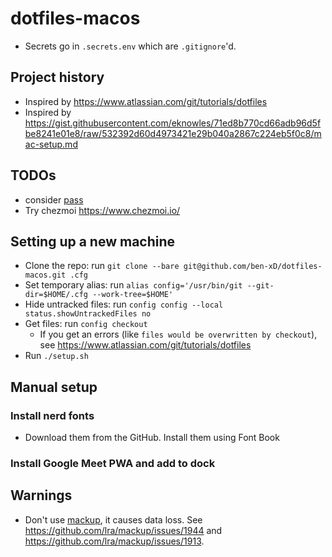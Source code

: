# dotfiles-macos

- Secrets go in `.secrets.env` which are `.gitignore`'d.

## Project history

- Inspired by https://www.atlassian.com/git/tutorials/dotfiles
- Inspired by https://gist.githubusercontent.com/eknowles/71ed8b770cd66adb96d5fbe8241e01e8/raw/532392d60d4973421e29b040a2867c224eb5f0c8/mac-setup.md

## TODOs

- consider [pass](https://www.passwordstore.org/)
- Try chezmoi https://www.chezmoi.io/

## Setting up a new machine

- Clone the repo: run `git clone --bare git@github.com/ben-xD/dotfiles-macos.git .cfg`
- Set temporary alias: run `alias config='/usr/bin/git --git-dir=$HOME/.cfg --work-tree=$HOME'`
- Hide untracked files: run `config config --local status.showUntrackedFiles no`
- Get files: run `config checkout`
  - If you get an errors (like `files would be overwritten by checkout`), see https://www.atlassian.com/git/tutorials/dotfiles
- Run `./setup.sh`

## Manual setup

### Install nerd fonts

- Download them from the GitHub. Install them using Font Book

### Install Google Meet PWA and add to dock

## Warnings

- Don't use [mackup](https://github.com/lra/mackup), it causes data loss. See https://github.com/lra/mackup/issues/1944 and https://github.com/lra/mackup/issues/1913.
